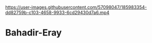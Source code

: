 

https://user-images.githubusercontent.com/57098047/185983354-dd82759b-c103-4658-9933-6cd29430d7a6.mp4

# Bahadir-Eray
